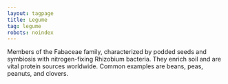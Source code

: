 ```yaml
---
layout: tagpage
title: Legume
tag: legume
robots: noindex
---
```


Members of the Fabaceae family, characterized by podded seeds and symbiosis with nitrogen-fixing Rhizobium bacteria. They enrich soil and are vital protein sources worldwide. Common examples are beans, peas, peanuts, and clovers.
